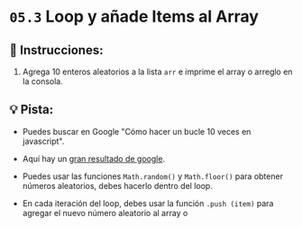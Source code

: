 # `05.3` Loop y añade Items al Array

## 📝 Instrucciones:

1. Agrega 10 enteros aleatorios a la lista `arr` e imprime el array o arreglo en la consola.

## 💡 Pista:

+ Puedes buscar en Google "Cómo hacer un bucle 10 veces en javascript".

+ Aquí hay un [gran resultado de google](https://stackoverflow.com/questions/45024991/run-a-loop-n-times).

+ Puedes usar las funciones `Math.random()` y `Math.floor()` para obtener números aleatorios, debes hacerlo dentro del loop.

+ En cada iteración del loop, debes usar la función `.push (item)` para agregar el nuevo número aleatorio al array o 